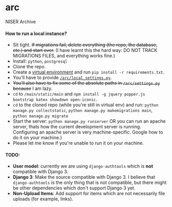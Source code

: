 # arc
NISER Archive

#### How to run a local instance?

 * Sit tight. ~~If migrations fail, delete everything (the repo, the database, etc.) and start over.~~ (I have learnt this the hard way: DO NOT TRACK MIGRATIONS FILES, and everything works fine.)
 * Install: `python`, `postgresql`
 * Clone the repo.
 * Create a [virtual environment](https://docs.python.org/3/tutorial/venv.html) and run `pip install -r requirements.txt`.
 * You'll have to provide [`/arc/local_settings.py`](https://pastebin.com/S9yV4yj5).
 * ~~You'll also have to fix some of the absolute paths in `/arc/settings.py` because~~ I am lazy.
 * `cd` to `/main/static/main` and
 `npm install -g jquery popper.js bootstrap katex showdown open-iconic`.
 * `cd` to the cloned repo (while you're still in virtual env) and run: `python manage.py collectstatic`, `python manage.py makemigrations main`, `python manage.py migrate`
 * Start the server: `python manage.py runserver` OR you can run an apache server, thats how the current development server is running. Configuring an apache server is very machine-specific. Google how to do it on your machine.)
 * Please let me know if you're unable to run it on your machine.

 #### TODO:

 * **User model**: currently we are using `django-authtools` which is **not**
   compatible with Django 3.
 * **Django 3**: Make the source compatible with Django 3. I believe that
   `django-authtools` is the only thing that is not compatible, but there might
   be other dependencies which don't support Django 3 yet.
 * **Non-Upload Items**: Add support for items which are not necessarily file
 uploads (for example, links).
